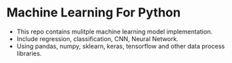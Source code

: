# Machine Learning For Python

* This repo contains mulitple machine learning model implementation.
* Include regression, classification, CNN, Neural Network.
* Using pandas, numpy, sklearn, keras, tensorflow and other data process libraries.

